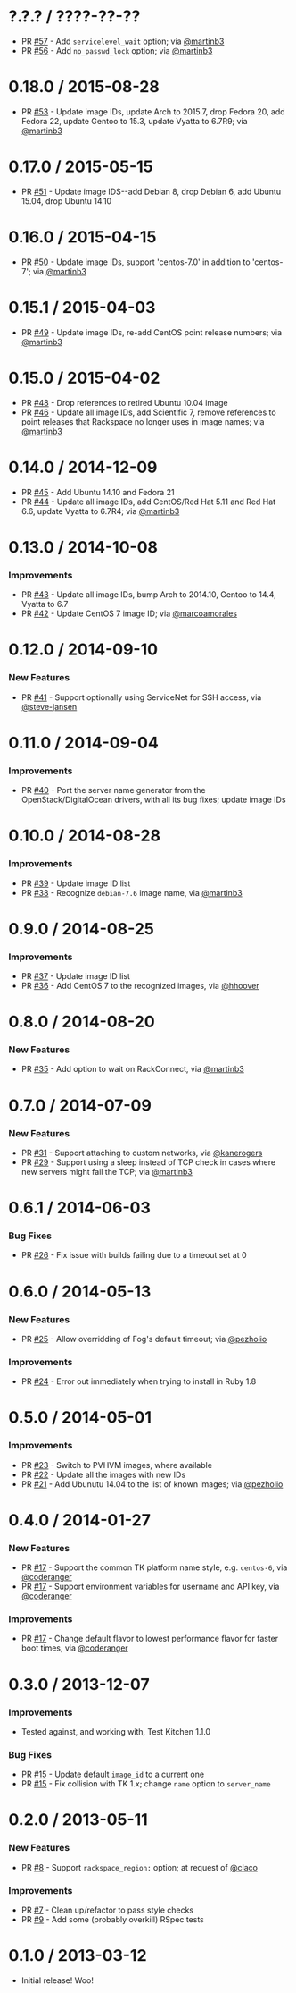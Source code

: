 # ?.?.? / ????-??-??

* PR [#57][] - Add `servicelevel_wait` option; via [@martinb3][]
* PR [#56][] - Add `no_passwd_lock` option; via [@martinb3][]

# 0.18.0 / 2015-08-28

* PR [#53][] - Update image IDs, update Arch to 2015.7, drop Fedora 20, add
Fedora 22, update Gentoo to 15.3, update Vyatta to 6.7R9; via [@martinb3][]

# 0.17.0 / 2015-05-15

* PR [#51][] - Update image IDS--add Debian 8, drop Debian 6, add Ubuntu 15.04,
drop Ubuntu 14.10

# 0.16.0 / 2015-04-15

* PR [#50][] - Update image IDs, support 'centos-7.0' in addition to
'centos-7'; via [@martinb3][]

# 0.15.1 / 2015-04-03

* PR [#49][] - Update image IDs, re-add CentOS point release numbers; via
[@martinb3][]

# 0.15.0 / 2015-04-02

* PR [#48][] - Drop references to retired Ubuntu 10.04 image
* PR [#46][] - Update all image IDs, add Scientific 7, remove references to
point releases that Rackspace no longer uses in image names; via [@martinb3][]

# 0.14.0 / 2014-12-09

* PR [#45][] - Add Ubuntu 14.10 and Fedora 21
* PR [#44][] - Update all image IDs, add CentOS/Red Hat 5.11 and Red Hat 6.6,
update Vyatta to 6.7R4; via [@martinb3][]

# 0.13.0 / 2014-10-08

### Improvements

* PR [#43][] - Update all image IDs, bump Arch to 2014.10, Gentoo to 14.4,
Vyatta to 6.7
* PR [#42][] - Update CentOS 7 image ID; via [@marcoamorales][]

# 0.12.0 / 2014-09-10

### New Features

* PR [#41][] - Support optionally using ServiceNet for SSH access, via
[@steve-jansen][]

# 0.11.0 / 2014-09-04

### Improvements

* PR [#40][] - Port the server name generator from the OpenStack/DigitalOcean
drivers, with all its bug fixes; update image IDs

# 0.10.0 / 2014-08-28

### Improvements

* PR [#39][] - Update image ID list
* PR [#38][] - Recognize `debian-7.6` image name, via [@martinb3][]

# 0.9.0 / 2014-08-25

### Improvements

* PR [#37][] - Update image ID list
* PR [#36][] - Add CentOS 7 to the recognized images, via [@hhoover][]

# 0.8.0 / 2014-08-20

### New Features

* PR [#35][] - Add option to wait on RackConnect, via [@martinb3][]

# 0.7.0 / 2014-07-09

### New Features

* PR [#31][] - Support attaching to custom networks, via [@kanerogers][]
* PR [#29][] - Support using a sleep instead of TCP check in cases where new
servers might fail the TCP; via [@martinb3][]

# 0.6.1 / 2014-06-03

### Bug Fixes

* PR [#26][] - Fix issue with builds failing due to a timeout set at 0

# 0.6.0 / 2014-05-13

### New Features

* PR [#25][] - Allow overridding of Fog's default timeout; via [@pezholio][]

### Improvements

* PR [#24][] - Error out immediately when trying to install in Ruby 1.8

# 0.5.0 / 2014-05-01

### Improvements

* PR [#23][] - Switch to PVHVM images, where available
* PR [#22][] - Update all the images with new IDs
* PR [#21][] - Add Ubunutu 14.04 to the list of known images; via [@pezholio][]

# 0.4.0 / 2014-01-27

### New Features

* PR [#17][] - Support the common TK platform name style, e.g. `centos-6`,
via [@coderanger][]
* PR [#17][] - Support environment variables for username and API key, via
[@coderanger][]

### Improvements

* PR [#17][] - Change default flavor to lowest performance flavor for faster
boot times, via [@coderanger][]

# 0.3.0 / 2013-12-07

### Improvements

* Tested against, and working with, Test Kitchen 1.1.0

### Bug Fixes

* PR [#15][] - Update default `image_id` to a current one
* PR [#15][] - Fix collision with TK 1.x; change `name` option to `server_name`

# 0.2.0 / 2013-05-11

### New Features

* PR [#8][] - Support `rackspace_region:` option; at request of [@claco][]

### Improvements

* PR [#7][] - Clean up/refactor to pass style checks
* PR [#9][] - Add some (probably overkill) RSpec tests

# 0.1.0 / 2013-03-12

* Initial release! Woo!

[#57]: https://github.com/test-kitchen/kitchen-rackspace/pull/57
[#56]: https://github.com/test-kitchen/kitchen-rackspace/pull/56
[#53]: https://github.com/test-kitchen/kitchen-rackspace/pull/53
[#51]: https://github.com/test-kitchen/kitchen-rackspace/pull/51
[#50]: https://github.com/test-kitchen/kitchen-rackspace/pull/50
[#49]: https://github.com/test-kitchen/kitchen-rackspace/pull/49
[#48]: https://github.com/test-kitchen/kitchen-rackspace/pull/48
[#46]: https://github.com/test-kitchen/kitchen-rackspace/pull/46
[#45]: https://github.com/test-kitchen/kitchen-rackspace/pull/45
[#44]: https://github.com/test-kitchen/kitchen-rackspace/pull/44
[#43]: https://github.com/test-kitchen/kitchen-rackspace/pull/43
[#42]: https://github.com/test-kitchen/kitchen-rackspace/pull/42
[#41]: https://github.com/test-kitchen/kitchen-rackspace/pull/41
[#40]: https://github.com/test-kitchen/kitchen-rackspace/pull/40
[#39]: https://github.com/test-kitchen/kitchen-rackspace/pull/39
[#38]: https://github.com/test-kitchen/kitchen-rackspace/pull/38
[#37]: https://github.com/test-kitchen/kitchen-rackspace/pull/37
[#36]: https://github.com/test-kitchen/kitchen-rackspace/pull/36
[#35]: https://github.com/test-kitchen/kitchen-rackspace/pull/35
[#31]: https://github.com/test-kitchen/kitchen-rackspace/pull/31
[#29]: https://github.com/test-kitchen/kitchen-rackspace/pull/29
[#26]: https://github.com/test-kitchen/kitchen-rackspace/pull/26
[#25]: https://github.com/test-kitchen/kitchen-rackspace/pull/25
[#24]: https://github.com/test-kitchen/kitchen-rackspace/pull/24
[#23]: https://github.com/test-kitchen/kitchen-rackspace/pull/23
[#22]: https://github.com/test-kitchen/kitchen-rackspace/pull/22
[#21]: https://github.com/test-kitchen/kitchen-rackspace/pull/21
[#17]: https://github.com/test-kitchen/kitchen-rackspace/pull/17
[#15]: https://github.com/test-kitchen/kitchen-rackspace/pull/15
[#9]: https://github.com/test-kitchen/kitchen-rackspace/pull/9
[#8]: https://github.com/test-kitchen/kitchen-rackspace/pull/8
[#7]: https://github.com/test-kitchen/kitchen-rackspace/pull/7

[@marcoamorales]: https://github.com/marcoamorales
[@steve-jansen]: https://github.com/steve-jansen
[@hhoover]: https://github.com/hhoover
[@kanerogers]: https://github.com/kanerogers
[@martinb3]: https://github.com/martinb3
[@pezholio]: https://github.com/pezholio
[@coderanger]: https://github.com/coderanger
[@claco]: https://github.com/claco
